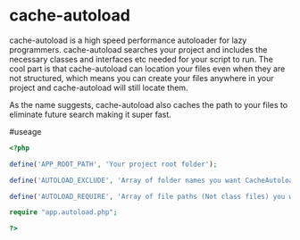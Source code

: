 # cache-autoload
cache-autoload is a high speed performance autoloader for lazy programmers. cache-autoload searches your project and includes the necessary classes and interfaces etc needed for your script to run. The cool part is that cache-autoload can location your files even when they are not structured, which means you can create your files anywhere in your project and cache-autoload will still locate them.

As the name suggests, cache-autoload also caches the path to your files to eliminate future search making it super fast.


#useage

```php
<?php

define('APP_ROOT_PATH', 'Your project root folder');

define('AUTOLOAD_EXCLUDE', 'Array of folder names you want CacheAutoload to ignore');

define('AUTOLOAD_REQUIRE', 'Array of file paths (Not class files) you want CacheAutoload to constantly include each time the server is hit');

require "app.autoload.php";

?>

```
